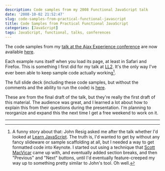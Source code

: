 ```yaml
---
description: Code samples from my 2008 Functional JavaScript talk
date: '2008-10-02 21:52:47'
slug: code-samples-from-practical-functional-javascript
title: Code Samples from Practical Functional JavaScript
categories: [JavaScript]
tags: JavaScript, functional, talks, conferences
---
```


The code samples from my [talk at the Ajax Experience conference](/2008/09/practical-functional-javascript) are now available [here](http://osteele.com/talks/ajaxian-2008/samples).

Each example runs itself when you load its page, at least in Safari and Firefox.   This is something I first did for my talk at [LL2](http://ll2.ai.mit.edu/).  It's the only way I've ever been able to keep sample code actually working[^1].

The full slide deck (including these code samples, but without the comments and the ability to run the code) is [here](http://www.slideshare.net/osteele/oliver-steele-functional-javascript-presentation).

These are from the final draft of the talk, but they're really the first draft of this material.  The audience was great, and I learned a lot about how to explain this from their questions during the presentation.  I'm planning to reorganize and expand this the next time I get a free weekend to work on it.

---

[^1]: A funny story about that:  John Resig asked me after the talk whether I'd looked at [Learn JavaScript](http://ejohn.org/apps/learn/).  The truth is, I'd wanted to get by without any fancy slideware or sample scaffolding at all, but I needed a way to get formatted code into Keynote.  I started out using a technique that [Scott MacVicar](http://www.macvicar.net/blog/2008/06/source-code-hig.html) came up with, and eventually added section breaks, and then "Previous" and "Next" buttons, until I'd eventually feature-creeped my way up to something pretty similar to John's tool. Oh well.
